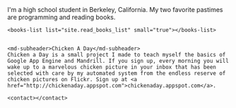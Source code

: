 <div class="home_page">
    I'm a high school student in Berkeley, California. My two favorite pastimes are programming and reading books.

    <books-list list="site.read_books_list" small="true"></books-list>

    
    <md-subheader>Chicken A Day</md-subheader>
    Chicken a Day is a small project I made to teach myself the basics of Google App Engine and Mandrill. If you sign up, every morning you will wake up to a marvelous chicken picture in your inbox that has been selected with care by my automated system from the endless reserve of chicken pictures on Flickr. Sign up at <a href="http://chickenaday.appspot.com">chickenaday.appspot.com</a>.

    <contact></contact>
</div>

